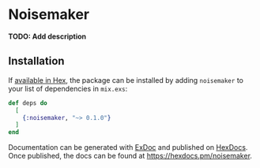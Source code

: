 # Noisemaker

**TODO: Add description**

## Installation

If [available in Hex](https://hex.pm/docs/publish), the package can be installed
by adding `noisemaker` to your list of dependencies in `mix.exs`:

```elixir
def deps do
  [
    {:noisemaker, "~> 0.1.0"}
  ]
end
```

Documentation can be generated with [ExDoc](https://github.com/elixir-lang/ex_doc)
and published on [HexDocs](https://hexdocs.pm). Once published, the docs can
be found at <https://hexdocs.pm/noisemaker>.

